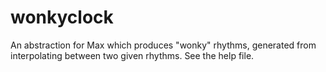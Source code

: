 # wonkyclock

An abstraction for Max which produces "wonky" rhythms, generated from interpolating between two given rhythms. See the help file.
